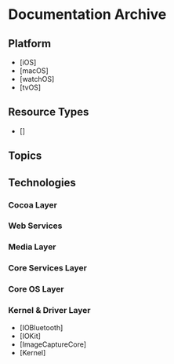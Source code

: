 # Documentation Archive

## Platform

* [iOS]
* [macOS]
* [watchOS]
* [tvOS]

## Resource Types

* []

## Topics

## Technologies

### Cocoa Layer

### Web Services

### Media Layer

### Core Services Layer

### Core OS Layer

### Kernel & Driver Layer

* [IOBluetooth]
* [IOKit]
* [ImageCaptureCore]
* [Kernel]
